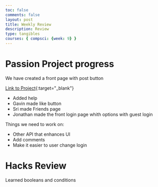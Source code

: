 ```yaml
---
toc: false
comments: false
layout: post
title: Weekly Review
description: Review
type: tangibles
courses: { compsci: {week: 9} }
---
```


# Passion Project progress
We have created a front page with post button

[Link to Project](https://spooketti.github.io/Phoenix/index.html){:target="_blank"}

- Added help
- Gavin made like button
- Sri made Friends page
- Jonathan made the front login page whith options with guest login

Things we need to work on:
- Other API that enhances UI
- Add comments
- Make it easier to user change login

# Hacks Review

Learned booleans and conditions